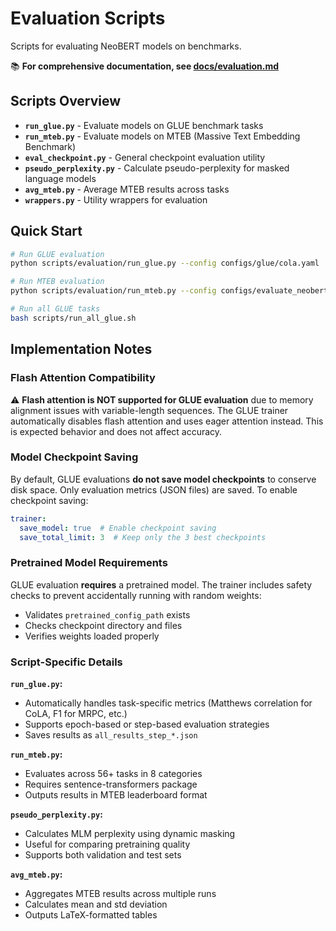 # Evaluation Scripts

Scripts for evaluating NeoBERT models on benchmarks.

📚 **For comprehensive documentation, see [docs/evaluation.md](../../docs/evaluation.md)**

## Scripts Overview

- **`run_glue.py`** - Evaluate models on GLUE benchmark tasks
- **`run_mteb.py`** - Evaluate models on MTEB (Massive Text Embedding Benchmark)
- **`eval_checkpoint.py`** - General checkpoint evaluation utility
- **`pseudo_perplexity.py`** - Calculate pseudo-perplexity for masked language models
- **`avg_mteb.py`** - Average MTEB results across tasks
- **`wrappers.py`** - Utility wrappers for evaluation

## Quick Start

```bash
# Run GLUE evaluation
python scripts/evaluation/run_glue.py --config configs/glue/cola.yaml

# Run MTEB evaluation
python scripts/evaluation/run_mteb.py --config configs/evaluate_neobert.yaml

# Run all GLUE tasks
bash scripts/run_all_glue.sh
```

## Implementation Notes

### Flash Attention Compatibility

⚠️ **Flash attention is NOT supported for GLUE evaluation** due to memory alignment issues with variable-length sequences. The GLUE trainer automatically disables flash attention and uses eager attention instead. This is expected behavior and does not affect accuracy.

### Model Checkpoint Saving

By default, GLUE evaluations **do not save model checkpoints** to conserve disk space. Only evaluation metrics (JSON files) are saved. To enable checkpoint saving:

```yaml
trainer:
  save_model: true  # Enable checkpoint saving
  save_total_limit: 3  # Keep only the 3 best checkpoints
```

### Pretrained Model Requirements

GLUE evaluation **requires** a pretrained model. The trainer includes safety checks to prevent accidentally running with random weights:
- Validates `pretrained_config_path` exists
- Checks checkpoint directory and files
- Verifies weights loaded properly

### Script-Specific Details

**`run_glue.py`:**
- Automatically handles task-specific metrics (Matthews correlation for CoLA, F1 for MRPC, etc.)
- Supports epoch-based or step-based evaluation strategies
- Saves results as `all_results_step_*.json`

**`run_mteb.py`:**
- Evaluates across 56+ tasks in 8 categories
- Requires sentence-transformers package
- Outputs results in MTEB leaderboard format

**`pseudo_perplexity.py`:**
- Calculates MLM perplexity using dynamic masking
- Useful for comparing pretraining quality
- Supports both validation and test sets

**`avg_mteb.py`:**
- Aggregates MTEB results across multiple runs
- Calculates mean and std deviation
- Outputs LaTeX-formatted tables